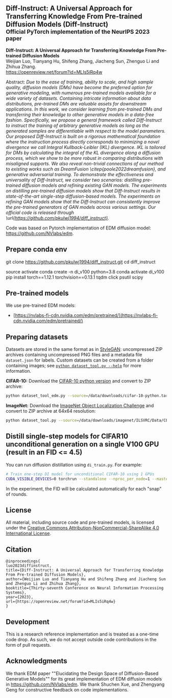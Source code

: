 ## Diff-Instruct: A Universal Approach for Transferring Knowledge From Pre-trained Diffusion Models (Diff-Instruct)<br><sub>Official PyTorch implementation of the NeurIPS 2023 paper</sub>

**Diff-Instruct: A Universal Approach for Transferring Knowledge From Pre-trained Diffusion Models**<br>
Weijian Luo, Tianyang Hu, Shifeng Zhang, Jiacheng Sun, Zhenguo Li and Zhihua Zhang.
<br>https://openreview.net/forum?id=MLIs5iRq4w<br>

Abstract: *Due to the ease of training, ability to scale, and high sample quality, diffusion models (DMs) have become the preferred option for generative modeling, with numerous pre-trained models available for a wide variety of datasets. Containing intricate information about data distributions, pre-trained DMs are valuable assets for downstream applications. In this work, we consider learning from pre-trained DMs and transferring their knowledge to other generative models in a data-free fashion. Specifically, we propose a general framework called Diff-Instruct to instruct the training of arbitrary generative models as long as the generated samples are differentiable with respect to the model parameters. Our proposed Diff-Instruct is built on a rigorous mathematical foundation where the instruction process directly corresponds to minimizing a novel divergence we call Integral Kullback-Leibler (IKL) divergence. IKL is tailored for DMs by calculating the integral of the KL divergence along a diffusion process, which we show to be more robust in comparing distributions with misaligned supports. We also reveal non-trivial connections of our method to existing works such as DreamFusion \citep{poole2022dreamfusion}, and generative adversarial training. To demonstrate the effectiveness and universality of Diff-Instruct, we consider two scenarios: distilling pre-trained diffusion models and refining existing GAN models. The experiments on distilling pre-trained diffusion models show that Diff-Instruct results in state-of-the-art single-step diffusion-based models. The experiments on refining GAN models show that the Diff-Instruct can consistently improve the pre-trained generators of GAN models across various settings. Our official code is released through \url{https://github.com/pkulwj1994/diff_instruct}.*

Code was based on Pytorch implementation of EDM diffusion model: https://github.com/NVlabs/edm.

## Prepare conda env

git clone https://github.com/pkulwj1994/diff_instruct.git
cd diff_instruct

source activate
conda create -n di_v100 python=3.8
conda activate di_v100
pip install torch==1.12.1 torchvision==0.13.1 tqdm click psutil scipy

## Pre-trained models

We use pre-trained EDM models:

- [https://nvlabs-fi-cdn.nvidia.com/edm/pretrained/](https://nvlabs-fi-cdn.nvidia.com/edm/pretrained/)


## Preparing datasets

Datasets are stored in the same format as in [StyleGAN](https://github.com/NVlabs/stylegan3): uncompressed ZIP archives containing uncompressed PNG files and a metadata file `dataset.json` for labels. Custom datasets can be created from a folder containing images; see [`python dataset_tool.py --help`](./docs/dataset-tool-help.txt) for more information.

**CIFAR-10:** Download the [CIFAR-10 python version](https://www.cs.toronto.edu/~kriz/cifar.html) and convert to ZIP archive:

```.bash
python dataset_tool_edm.py --source=/data/downloads/cifar-10-python.tar.gz --dest=/data/datasets/cifar10-32x32.zip
```

**ImageNet:** Download the [ImageNet Object Localization Challenge](https://www.kaggle.com/competitions/imagenet-object-localization-challenge/data) and convert to ZIP archive at 64x64 resolution:

```.bash
python dataset_tool.py --source=/data/downloads/imagenet/ILSVRC/Data/CLS-LOC/train --dest=/data/datasets/imagenet-64x64.zip --resolution=64x64 --transform=center-crop
```

## Distill single-step models for CIFAR10 unconditional generation on a single V100 GPU (result in an FID <= 4.5)

You can run diffusion distillation using `di_train.py`. For example:

```.bash
# Train one-step DI model for unconditional CIFAR-10 using 1 GPUs
CUDA_VISIBLE_DEVICES=0 torchrun --standalone --nproc_per_node=1 --master_port=25678 di_train.py --outdir=/logs/di/ci10-uncond --data=/data/datasets/cifar10-32x32.zip --arch=ddpmpp --batch 128 --edm_model cifar10-uncond --cond=0 --metrics fid50k_full --tick 10 --snap 50 --lr 0.00001 --glr 0.00001 --init_sigma 1.0 --fp16=0 --lr_warmup_kimg -1 --ls 1.0 --sgls 1.0
```

In the experiment, the FID will be calculated automatically for each "snap" of rounds. 

## License

All material, including source code and pre-trained models, is licensed under the [Creative Commons Attribution-NonCommercial-ShareAlike 4.0 International License](http://creativecommons.org/licenses/by-nc-sa/4.0/).

## Citation

```
@inproceedings{
luo2023diffinstruct,
title={Diff-Instruct: A Universal Approach for Transferring Knowledge From Pre-trained Diffusion Models},
author={Weijian Luo and Tianyang Hu and Shifeng Zhang and Jiacheng Sun and Zhenguo Li and Zhihua Zhang},
booktitle={Thirty-seventh Conference on Neural Information Processing Systems},
year={2023},
url={https://openreview.net/forum?id=MLIs5iRq4w}
}
```

## Development

This is a research reference implementation and is treated as a one-time code drop. As such, we do not accept outside code contributions in the form of pull requests.

## Acknowledgments

We thank EDM paper ""Elucidating the Design Space of Diffusion-Based Generative Models"" for its great implementation of EDM diffusion models in https://github.com/NVlabs/edm. We thank Shuchen Xue, and Zhengyang Geng for constructive feedback on code implementations.


